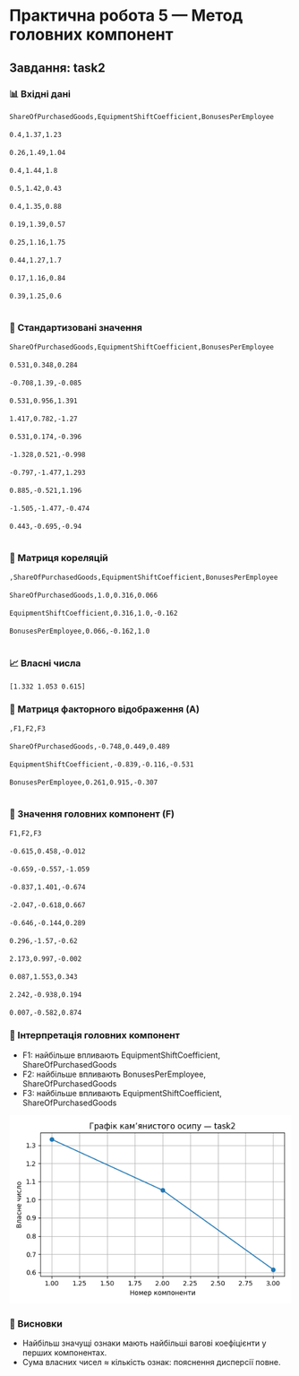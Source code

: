 # Практична робота 5 — Метод головних компонент
## Завдання: task2

### 📊 Вхідні дані

```csv
ShareOfPurchasedGoods,EquipmentShiftCoefficient,BonusesPerEmployee

0.4,1.37,1.23

0.26,1.49,1.04

0.4,1.44,1.8

0.5,1.42,0.43

0.4,1.35,0.88

0.19,1.39,0.57

0.25,1.16,1.75

0.44,1.27,1.7

0.17,1.16,0.84

0.39,1.25,0.6


```
### 📐 Стандартизовані значення

```csv
ShareOfPurchasedGoods,EquipmentShiftCoefficient,BonusesPerEmployee

0.531,0.348,0.284

-0.708,1.39,-0.085

0.531,0.956,1.391

1.417,0.782,-1.27

0.531,0.174,-0.396

-1.328,0.521,-0.998

-0.797,-1.477,1.293

0.885,-0.521,1.196

-1.505,-1.477,-0.474

0.443,-0.695,-0.94


```
### 🔗 Матриця кореляцій

```csv
,ShareOfPurchasedGoods,EquipmentShiftCoefficient,BonusesPerEmployee

ShareOfPurchasedGoods,1.0,0.316,0.066

EquipmentShiftCoefficient,0.316,1.0,-0.162

BonusesPerEmployee,0.066,-0.162,1.0


```
### 📈 Власні числа

```text
[1.332 1.053 0.615]
```
### 🧮 Матриця факторного відображення (A)

```csv
,F1,F2,F3

ShareOfPurchasedGoods,-0.748,0.449,0.489

EquipmentShiftCoefficient,-0.839,-0.116,-0.531

BonusesPerEmployee,0.261,0.915,-0.307


```
### 🧠 Значення головних компонент (F)

```csv
F1,F2,F3

-0.615,0.458,-0.012

-0.659,-0.557,-1.059

-0.837,1.401,-0.674

-2.047,-0.618,0.667

-0.646,-0.144,0.289

0.296,-1.57,-0.62

2.173,0.997,-0.002

0.087,1.553,0.343

2.242,-0.938,0.194

0.007,-0.582,0.874

```
### 🧩 Інтерпретація головних компонент
- F1: найбільше впливають EquipmentShiftCoefficient, ShareOfPurchasedGoods
- F2: найбільше впливають BonusesPerEmployee, ShareOfPurchasedGoods
- F3: найбільше впливають EquipmentShiftCoefficient, ShareOfPurchasedGoods

![Графік кам’янистого осипу](pr5_task2_scree.png)
### 📌 Висновки
- Найбільш значущі ознаки мають найбільші вагові коефіцієнти у перших компонентах.
- Сума власних чисел ≈ кількість ознак: пояснення дисперсії повне.
